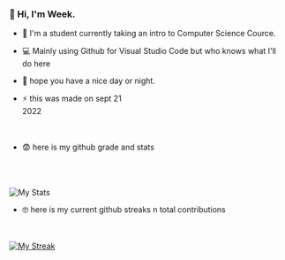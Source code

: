 ### :wave: Hi, I'm Week.

- :school_satchel: I'm a student currently taking an intro to Computer Science Cource. 
- :computer: Mainly using Github for Visual Studio Code but who knows what I'll do here
- :purple_heart: hope you have a nice day or night.
- :zap: this was made on sept 21 2022                                                                                               

- :fearful: here is my github grade and stats                                                                                      

![My Stats](https://github-readme-stats.vercel.app/api?username=week2&show_icons=true&theme=tokyonight)

- :nerd_face: here is my current github streaks n total contributions                                                             

[![My Streak](http://github-readme-streak-stats.herokuapp.com?user=Week2&theme=tokyonight)](https://git.io/streak-stats)
